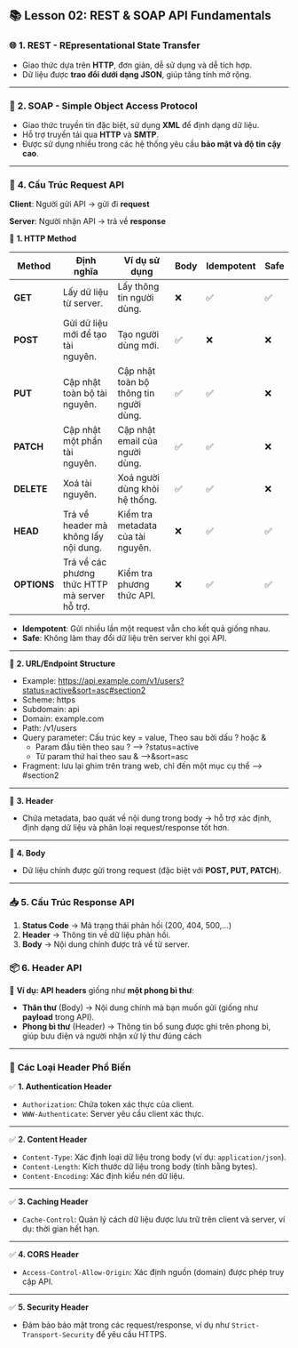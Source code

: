 ## 📚 **Lesson 02: REST & SOAP API Fundamentals**

### 🌐 **1. REST - REpresentational State Transfer**

- Giao thức dựa trên **HTTP**, đơn giản, dễ sử dụng và dễ tích hợp.
- Dữ liệu được **trao đổi dưới dạng JSON**, giúp tăng tính mở rộng.

---

### 🔄 **2. SOAP - Simple Object Access Protocol**

- Giao thức truyền tin đặc biệt, sử dụng **XML** để định dạng dữ liệu.
- Hỗ trợ truyền tải qua **HTTP** và **SMTP**.
- Được sử dụng nhiều trong các hệ thống yêu cầu **bảo mật và độ tin cậy cao**.

---

### 📨 **4. Cấu Trúc Request API**

**Client**: Người gửi API → gửi đi **request**

**Server**: Người nhận API → trả về **response**

🔸 **1. HTTP Method**

| **Method** | **Định nghĩa** | **Ví dụ sử dụng** | **Body** | **Idempotent** | **Safe** |
| --- | --- | --- | --- | --- | --- |
| **GET** | Lấy dữ liệu từ server. | Lấy thông tin người dùng. | ❌ | ✅ | ✅ |
| **POST** | Gửi dữ liệu mới để tạo tài nguyên. | Tạo người dùng mới. | ✅ | ❌ | ❌ |
| **PUT** | Cập nhật toàn bộ tài nguyên. | Cập nhật toàn bộ thông tin người dùng. | ✅ | ✅ | ❌ |
| **PATCH** | Cập nhật một phần tài nguyên. | Cập nhật email của người dùng. | ✅ | ✅ | ❌ |
| **DELETE** | Xoá tài nguyên. | Xoá người dùng khỏi hệ thống. | ✅ | ✅ | ❌ |
| **HEAD** | Trả về header mà không lấy nội dung. | Kiểm tra metadata của tài nguyên. | ❌ | ✅ | ✅ |
| **OPTIONS** | Trả về các phương thức HTTP mà server hỗ trợ. | Kiểm tra phương thức API. | ❌ | ✅ | ✅ |
- **Idempotent**: Gửi nhiều lần một request vẫn cho kết quả giống nhau.
- **Safe**: Không làm thay đổi dữ liệu trên server khi gọi API.

---

🔸 **2. URL/Endpoint Structure**

- Example:  https://api.example.com/v1/users?status=active&sort=asc#section2
- Scheme: https
- Subdomain: api
- Domain: example.com
- Path: /v1/users
- Query parameter: Cấu trúc key = value, Theo sau bởi dấu ? hoặc &
    - Param đầu tiên theo sau ? —> ?status=active
    - Từ param thứ hai theo sau & —>&sort=asc
- Fragment: lưu lại ghim trên trang web, chỉ đến một mục cụ thể —> #section2

---

🔸 **3. Header**

- Chứa metadata, bao quát về nội dung trong body → hỗ trợ xác định, định dạng dữ liệu và phân loại request/response tốt hơn.

---

🔸 **4. Body**

- Dữ liệu chính được gửi trong request (đặc biệt với **POST, PUT, PATCH**).

---

### 📥 **5. Cấu Trúc Response API**

1. **Status Code** → Mã trạng thái phản hồi (200, 404, 500,...)
2. **Header** → Thông tin về dữ liệu phản hồi.
3. **Body** → Nội dung chính được trả về từ server.


### 📦 **6. Header API**

🎯 **Ví dụ: API headers** giống như **một phong bì thư**:

- **Thân thư** (Body) → Nội dung chính mà bạn muốn gửi (giống như **payload** trong API).
- **Phong bì thư** (Header) → Thông tin bổ sung được ghi trên phong bì, giúp bưu điện và người nhận xử lý thư đúng cách

---

### 🔸 **Các Loại Header Phổ Biến**

✅ **1. Authentication Header**

- `Authorization`: Chứa token xác thực của client.
- `WWW-Authenticate`: Server yêu cầu client xác thực.

---

✅ **2. Content Header**

- `Content-Type`: Xác định loại dữ liệu trong body (ví dụ: `application/json`).
- `Content-Length`: Kích thước dữ liệu trong body (tính bằng bytes).
- `Content-Encoding`: Xác định kiểu nén dữ liệu.

---

✅ **3. Caching Header**

- `Cache-Control`: Quản lý cách dữ liệu được lưu trữ trên client và server, ví dụ: thời gian hết hạn.

---

✅ **4. CORS Header**

- `Access-Control-Allow-Origin`: Xác định nguồn (domain) được phép truy cập API.

---

✅ **5. Security Header**

- Đảm bảo bảo mật trong các request/response, ví dụ như `Strict-Transport-Security` để yêu cầu HTTPS.